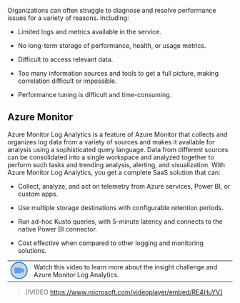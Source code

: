 Organizations can often struggle to diagnose and resolve performance issues for a variety of reasons. Including:

- Limited logs and metrics available in the service.

- No long-term storage of performance, health, or usage metrics.

- Difficult to access relevant data.

- Too many information sources and tools to get a full picture, making correlation difficult or impossible.

- Performance tuning is difficult and time-consuming.

## Azure Monitor

Azure Monitor Log Analytics is a feature of Azure Monitor that collects and organizes log data from a variety of sources and makes it available for analysis using a sophisticated query language. Data from different sources can be consolidated into a single workspace and analyzed together to perform such tasks and trending analysis, alerting, and visualization.  With Azure Monitor Log Analytics, you get a complete SaaS solution that can:

- Collect, analyze, and act on telemetry from Azure services, Power BI, or custom apps.

- Use multiple storage destinations with configurable retention periods.

- Run ad-hoc Kusto queries, with 5-minute latency and connects to the native Power BI connector.

- Cost effective when compared to other logging and monitoring solutions.

|||
| :--- | :--- |
| ![Icon indicating play video](../media/video-icon.png)| Watch this video to learn more about the insight challenge and Azure Monitor Log Analytics.|

>[!VIDEO https://www.microsoft.com/videoplayer/embed/RE4HuYV]

